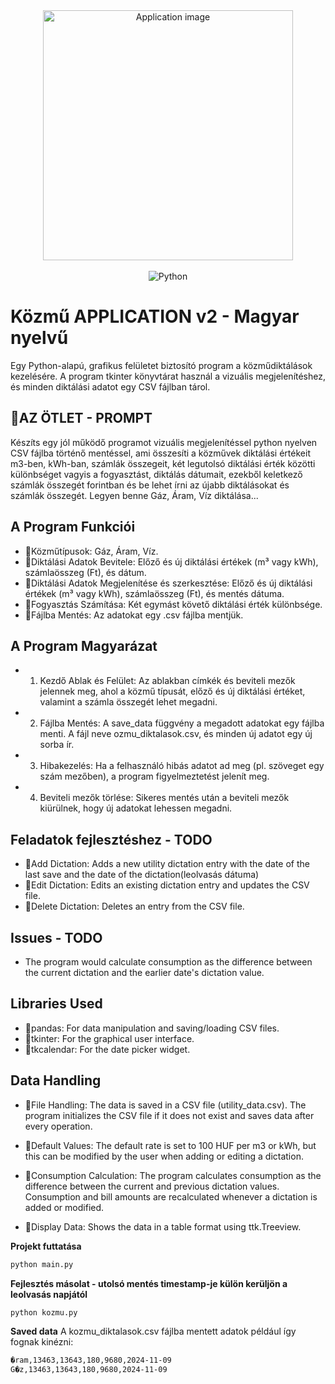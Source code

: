  <div align="center">
  <img alt="Application image" src="https://cssh.northeastern.edu/informationethics/wp-content/uploads/sites/44/2020/07/ai@2x.png" width="400" />
</div>
<br>
  <div align="center">
    <img src="https://img.shields.io/badge/-Python-black?style=for-the-badge&logoColor=white&logo=python&color=61DAFB" alt="Python" />
</div>

# Közmű APPLICATION v2 - Magyar nyelvű

Egy Python-alapú, grafikus felületet biztosító program a közműdiktálások kezelésére. A program tkinter könyvtárat használ a vizuális megjelenítéshez, és minden diktálási adatot egy CSV fájlban tárol.

## 🚀AZ ÖTLET - PROMPT

Készíts egy jól működő programot vizuális megjelenítéssel python nyelven CSV fájlba történő mentéssel, ami összesíti a közművek diktálási értékeit m3-ben, kWh-ban, számlák összegeit, két legutolsó diktálási érték közötti különbséget vagyis a fogyasztást, diktálás dátumait, ezekből keletkező számlák összegét forintban és be lehet írni az újabb diktálásokat és számlák összegét. Legyen benne Gáz, Áram, Víz diktálása...

## A Program Funkciói

- 🚀Közműtípusok: Gáz, Áram, Víz.
- 🚀Diktálási Adatok Bevitele: Előző és új diktálási értékek (m³ vagy kWh), számlaösszeg (Ft), és dátum.
- 🚀Diktálási Adatok Megjelenítése és szerkesztése: Előző és új diktálási értékek (m³ vagy kWh), számlaösszeg (Ft), és mentés dátuma.
- 🚀Fogyasztás Számítása: Két egymást követő diktálási érték különbsége.
- 🚀Fájlba Mentés: Az adatokat egy .csv fájlba mentjük.

## A Program Magyarázat

- 1. Kezdő Ablak és Felület: Az ablakban címkék és beviteli mezők jelennek meg, ahol a közmű típusát, előző és új diktálási értéket, valamint a számla összegét lehet megadni.

- 2. Fájlba Mentés: A save_data függvény a megadott adatokat egy fájlba menti. A fájl neve ozmu_diktalasok.csv, és minden új adatot egy új sorba ír.

- 3. Hibakezelés: Ha a felhasználó hibás adatot ad meg (pl. szöveget egy szám mezőben), a program figyelmeztetést jelenít meg.

- 4. Beviteli mezők törlése: Sikeres mentés után a beviteli mezők kiürülnek, hogy új adatokat lehessen megadni.


## Feladatok fejlesztéshez - TODO

- 🚀Add Dictation: Adds a new utility dictation entry with the date of the last save and the date of the dictation(leolvasás dátuma)
- 🚀Edit Dictation: Edits an existing dictation entry and updates the CSV file.
- 🚀Delete Dictation: Deletes an entry from the CSV file.

## Issues - TODO

- The program would calculate consumption as the difference between the current dictation and the earlier date's dictation value.

## Libraries Used

- 🚀pandas: For data manipulation and saving/loading CSV files.
- 🚀tkinter: For the graphical user interface.
- 🚀tkcalendar: For the date picker widget.

## Data Handling

- 🚀File Handling: The data is saved in a CSV file (utility_data.csv). The program initializes the CSV file if it does not exist and saves data after every operation.
- 🚀Default Values: The default rate is set to 100 HUF per m3 or kWh, but this can be modified by the user when adding or editing a dictation.

- 🚀Consumption Calculation: The program calculates consumption as the difference between the current and previous dictation values. Consumption and bill amounts are recalculated whenever a dictation is added or modified.

- 🚀Display Data: Shows the data in a table format using ttk.Treeview.

**Projekt futtatása**

```bash
python main.py

```

**Fejlesztés másolat - utolsó mentés timestamp-je külön kerüljön a leolvasás napjától**

```bash
python kozmu.py

```

**Saved data**
A kozmu_diktalasok.csv fájlba mentett adatok például így fognak kinézni:

```bash
�ram,13463,13643,180,9680,2024-11-09
G�z,13463,13643,180,9680,2024-11-09
```